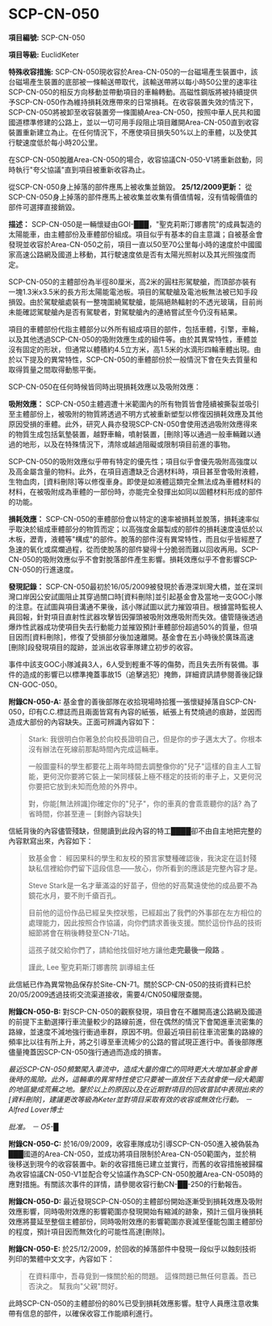 # SCP-CN-050

**項目編號:** SCP-CN-050

**項目等級:** EuclidKeter

**特殊收容措施:** SCP-CN-050現收容於Area-CN-050的一台磁場產生裝置中，該台磁場產生裝置的底部被一條輸送帶取代，該輸送帶將以每小時50公里的速率往SCP-CN-050的相反方向移動並帶動項目的車輪轉動。高磁性鋼版將被持續提供予SCP-CN-050作為維持損耗效應帶來的日常損耗。在收容裝置失效的情況下，SCP-CN-050將被卸至收容裝置旁一條圍繞Area-CN-050，按照中華人民共和國國道標準修建的公路上，並以一切可用手段阻止項目離開Area-CN-050直到收容裝置重新建立為止。在任何情況下，不應使項目損失50%以上的車體，以及使其行駛速度低於每小時20公里。

在SCP-CN-050脫離Area-CN-050的場合，收容協議CN-050-V1將重新啟動，同時執行"夸父協議"直到項目被重新收容為止。


從SCP-CN-050身上掉落的部件應馬上被收集並銷毀。 **25/12/2009更新：** 從SCP-CN-050身上掉落的部件應馬上被收集並收集有價值情報，沒有情報價值的部件可選擇直接銷毀。

**描述：** SCP-CN-050是一輛懷疑由GOI-███，"聖克莉斯汀娜書院"的成員製造的太陽能車，由主體部份及車體部份組成。項目似乎有基本的自主意識；自被基金會發現並收容於Area-CN-050之前，項目一直以50至70公里每小時的速度於中國國家高速公路網及國道上移動，其行駛速度依是否有太陽光照射以及其光照強度而定。

SCP-CN-050的主體部份為半徑80厘米，高2米的圓柱形駕駛艙，而頂部亦裝有一塊1.3米x3.5米的長方形太陽能電池板。項目的駕駛艙及電池板無法被已知手段損毀。由於駕駛艙處裝有一整塊圍繞駕駛艙，能隔絕熱輻射的不透光玻璃，目前尚未能確認駕駛艙內是否有駕駛者，對駕駛艙內的連絡嘗試至今仍沒有結果。

項目的車體部份代指主體部分以外所有組成項目的部件，包括車體，引擎，車輪，以及其他透過SCP-CN-050的吸附效應生成的組件等。由於其異常特性，車體並沒有固定的形狀，但通常以體積約4.5立方米，高1.5米的水滴形四輪車體出現。由於以下提及的異常特性，SCP-CN-050的車體部份於一般情況下會在失去質量和取得質量之間取得動態平衡。

SCP-CN-050在任何時候皆同時出現損耗效應以及吸附效應：

**吸附效應：** 
SCP-CN-050主體週遭十米範圍內的所有物質皆會陸續被撕裂並吸引至主體部份上，被吸附的物質將透過不明方式被重新塑型以修復因損耗效應及其他原因受損的車體。此外，研究人員亦發現SCP-CN-050會使用透過吸附效應得來的物質生成包括氣墊裝置，越野車輪，噴射裝置，[刪除]等以通過一般車輛難以通過的地形，以及在特殊情況下，清除或越過阻礙或限制項目前進的事物。

SCP-CN-050的吸附效應似乎帶有特定的優先性；項目似乎會優先吸附高強度以及高金屬含量的物料。此外，在項目週遭缺乏合適材料時，項目甚至會吸附液體，生物血肉，[資料刪除]等以修復車身。即使是如液體這類完全無法成為車體材料的材料，在被吸附成為車體的一部份時，亦能完全發揮出如同以固體材料形成的部件的功能。

**損耗效應：** 
SCP-CN-050的車體部份會以特定的速率被損耗並脫落，損耗速率似乎取決於組成車體部分的物質而定；以高強度金屬製成的部件的損耗速度遠低於以木板，瀝青，液體等"構成"的部件。脫落的部件沒有異常特性，而且似乎皆經歷了急速的氧化或腐爛過程，從而使脫落的部件變得十分脆弱而難以回收再用。SCP-CN-050的吸附效應似乎不會對脫落部件產生影響。損耗效應似乎不會影響SCP-CN-050的行進速度。

**發現記錄：** SCP-CN-050最初於16/05/2009被發現於香港深圳灣大橋，並在深圳灣口岸因公安試圖阻止其穿過關口時[資料刪除]並引起基金會及當地一支GOC小隊的注意。在試圖與項目溝通不果後，該小隊試圖以武力摧毀項目。根據當時監視人員回報，針對項目直射性武器攻擊皆因彈頭被吸附效應吸附而失效。儘管隨後透過爆炸性武器成功使項目失去行動能力並摧毀預計車體部份超過50%的質量，但項目因而[資料刪除]，修復了受損部分後加速離開。基金會在五小時後於廣珠高速[刪除]段發現項目的蹤跡，並派出收容車隊建立初步的收容。

事件中該支GOC小隊減員3人，6人受到輕重不等的傷勢，而且失去所有裝備。事件的造成的影響已以標準掩蓋事故15（追擊逃犯）掩飾，詳細資訊請參閱善後記錄CN-GOC-050。

**附錄CN-050-A:** 基金會的善後部隊在收拾現場時拾獲一張懷疑掉落自SCP-CN-050，印有C.C.標誌而且兩面皆寫有內容的紙張，紙張上有焚燒過的痕跡，並因而造成大部份的內容缺失。正面可辨識內容如下：


> Stark:
我很明白你著急於向校長證明自己，但是你的步子邁太大了。你根本沒有辦法在死線前那點時間內完成這輛車。
> 
> 一般圖靈科的學生都要花上兩年時間去調整像你的"兒子"這樣的自主人工智能，更何況你要將它裝上一架同樣裝上極不穩定的技術的車子上，又更何況你要把它放到未知而危險的外界中。
> 
> 對，你能[無法辨識]你確定你的"兒子"，你的車真的會乖乖聽你的話?
為了省時間，你甚至連－
[剩餘內容缺失]
> 

信紙背後的內容儘管殘缺，但閱讀到此段內容的特工████卻不由自主地把完整的內容默寫出來，內容如下：


> 致基金會：
經因果科的學生和友校的預言家雙種確認後，我決定在這封殘缺私信裡給你們留下這段信息——放心，你所看到的應該是完整內容才是。
> 
> Steve Stark是一名才華滿溢的好苗子，但他的好高騖遠使他的成品要不為鏡花水月，要不則千瘡百孔。
> 
> 目前他的這份作品已經呈失控狀態，已經超出了我們的外事部在左方相位的處理能力，因此按照合作協議，向你們請求善後支援。關於這份作品的技術細節將會在稍後轉發至CN-71站。
> 
> 這孩子就交給你們了，請給他找個好地方讓他**走完最後一段路** 。
> 
> 謹此,
Lee
聖克莉斯汀娜書院 訓導組主任
> 

此信紙已作為異常物品保存於Site-CN-71。關於SCP-CN-050的技術資料已於20/05/2009透過技術交流渠道接收，需要4/CN050權限查閱。

**附錄CN-050-B:** 對SCP-CN-050的觀察發現，項目會在不離開高速公路網及國道的前提下主動選擇行車流量較少的路線前進，但在偶然的情況下會闖進車流密集的路線，並速度不減地強行衝過車群，原因不明。但最近項目前往車流密集的路線的頻率比以往有所上升，將之引導至車流稀少的公路的嘗試現正進行中。善後部隊應儘量掩蓋因SCP-CN-050強行通過而造成的損害。

*最近SCP-CN-050頻繁闖入車流中，造成大量的傷亡的同時更大大增加基金會善後時的風險。此外，這輛車的異常特性使它只要被一直放任下去就會使一段大範圍的地區變成荒蕪之地。鑒於以上的原因以及在近期對項目的回收嘗試中表現出來的[資料刪除]，建議更改等級為Keter並對項目采取有效的收容或無效化行動。 －Alfred Lover博士* 

*批准。 － O5-█* 

**附錄CN-050-C:** 於16/09/2009，收容車隊成功引導SCP-CN-050進入被偽裝為███國道的Area-CN-050，並成功將項目限制於Area-CN-050範圍內，並於稍後移送到現今的收容裝置中。新的收容措施已建立並實行，而舊的收容措施被歸檔為收容協議CN-050-V1並配合夸父協議作為SCP-CN-050脫離Area-CN-050時的應對措施。有關該次事件的詳情，請參閱收容行動CN-██-250的行動報告。

**附錄CN-050-D:** 最近發現SCP-CN-050的主體部份開始逐漸受到損耗效應及吸附效應影響，同時吸附效應的影響範圍亦發現開始有縮減的跡象，預計三個月後損耗效應將蔓延至整個主體部份，同時吸附效應的影響範圍亦衰減至僅能包圍主體部份的程度，預計項目因而無效化的可能性高達[刪除]。

**附錄CN-050-E:** 於25/12/2009，於回收的掉落部件中發現一段似乎以蝕刻技術列印的繁體中文文字，內容如下：


> 在資料庫中，吾尋覓到一條關於船的問題。
這條問題已無任何意義。吾已否決之。
幫我向"父親"問好。
> 

此時SCP-CN-050的主體部份的80%已受到損耗效應影響。駐守人員應注意收集帶有信息的部件，以確保收容工作能順利進行。


